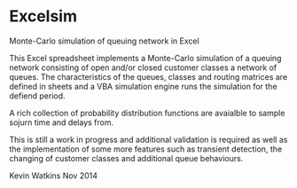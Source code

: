 # Excelsim
Monte-Carlo simulation of queuing network in Excel

This Excel spreadsheet implements a Monte-Carlo simulation of a queuing network consisting of open and/or closed customer classes a network of queues. The characteristics of the queues, classes and routing matrices are defined in sheets and a VBA simulation engine runs the simulation for the defiend period.

A rich collection of probability distribution functions are avaialble to sample sojurn time and delays from.

This is still a work in progress and additional validation is required as well as the implementation of some more features such as transient detection, the changing of customer classes and additional queue behaviours.

Kevin Watkins
Nov 2014
